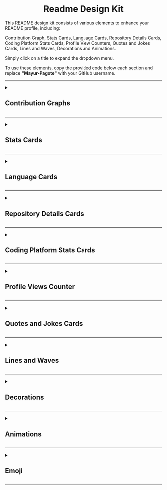 <h1 align="center"> Readme Design Kit </h1>

This README design kit consists of various elements to enhance your README profile, including:  

Contribution Graph, Stats Cards, Language Cards, Repository Details Cards, Coding Platform Stats Cards, Profile View Counters, Quotes and Jokes Cards, Lines and Waves, Decorations and Animations.

Simply click on a title to expand the dropdown menu.  

To use these elements, copy the provided code below each section and replace **"Mayur-Pagote"** with your GitHub username.

---

<details>
<summary><h2>Contribution Graphs</h2></summary>

<h3>Contribution Graph 1</h3> 
<img src = "https://github-readme-activity-graph.vercel.app/graph?username=Mayur-Pagote&theme=react-dark&hide_border=false">

```bash
<img src = "https://github-readme-activity-graph.vercel.app/graph?username=Mayur-Pagote&theme=react-dark&hide_border=false">
```
<br>

---


<h3>Contribution Graph 2</h3> 
<img height = "180em" src = "https://github-profile-summary-cards.vercel.app/api/cards/profile-details?username=Mayur-Pagote&theme=radical"/>

```bash
<img height = "180em" src = "https://github-profile-summary-cards.vercel.app/api/cards/profile-details?username=Mayur-Pagote&theme=radical"/>
```
<br>

---


<h3>Contribution Graph 3</h3> 
<img src="https://ssr-contributions-svg.vercel.app/_/Mayur-Pagote?chart=3dbar&gap=0.6&scale=2&gradient=true&flatten=0&animation=mess&animation_duration=6&animation_loop=true&format=svg&weeks=50&theme=purple&widget_size=large&colors=FF6F61,FF9671,FFC15E,72F2EB,1282A2,FCE2DB,FAD4D8,DBDFFD&dark=true">
 
```bash
<img src="https://ssr-contributions-svg.vercel.app/_/Mayur-Pagote?chart=3dbar&gap=0.6&scale=2&gradient=true&flatten=0&animation=mess&animation_duration=6&animation_loop=true&format=svg&weeks=50&theme=purple&widget_size=large&colors=FF6F61,FF9671,FFC15E,72F2EB,1282A2,FCE2DB,FAD4D8,DBDFFD&dark=true">
```
<br>

---


<h3>Contribution Graph 4</h3> 
<div>
<picture>
<source media="(prefers-color-scheme: dark)" srcset="https://ssr-contributions-svg.vercel.app/_/Mayur-Pagote?chart=3dbar&gap=0.6&scale=2&flatten=2&animation=wave&animation_duration=4&animation_delay=0.06&animation_amplitude=24&animation_frequency=0.1&animation_wave_center=0_3&format=svg&weeks=34&theme=native&dark=true">
<source media="(prefers-color-scheme: light)" srcset="https://ssr-contributions-svg.vercel.app/_/Mayur-Pagote?chart=3dbar&gap=0.6&scale=2&flatten=2&animation=wave&animation_duration=4&animation_delay=0.06&animation_amplitude=24&animation_frequency=0.1&animation_wave_center=0_3&format=svg&weeks=34&theme=native">
<img alt="GitHub Contributions Graph" src="https://ssr-contributions-svg.vercel.app/_/Mayur-Pagote?chart=3dbar&flatten=1&weeks=34&animation=wave&format=svg&gap=0.6&animation_frequency=0.2&animation_amplitude=20&theme=pink">
</picture>
</div>
 
```bash
<div>
<picture>
<source media="(prefers-color-scheme: dark)" srcset="https://ssr-contributions-svg.vercel.app/_/Mayur-Pagote?chart=3dbar&gap=0.6&scale=2&flatten=2&animation=wave&animation_duration=4&animation_delay=0.06&animation_amplitude=24&animation_frequency=0.1&animation_wave_center=0_3&format=svg&weeks=34&theme=native&dark=true">
<source media="(prefers-color-scheme: light)" srcset="https://ssr-contributions-svg.vercel.app/_/Mayur-Pagote?chart=3dbar&gap=0.6&scale=2&flatten=2&animation=wave&animation_duration=4&animation_delay=0.06&animation_amplitude=24&animation_frequency=0.1&animation_wave_center=0_3&format=svg&weeks=34&theme=native">
<img alt="GitHub Contributions Graph" src="https://ssr-contributions-svg.vercel.app/_/Mayur-Pagote?chart=3dbar&flatten=1&weeks=34&animation=wave&format=svg&gap=0.6&animation_frequency=0.2&animation_amplitude=20&theme=pink">
</picture>
</div>
```
<br>

---


<h3>Contribution Graph 5</h3> 
<img alt="GitHub Contributions Graph" src="https://ssr-contributions-svg.vercel.app/_/Mayur-Pagote?chart=3dbar&flatten=1&weeks=34&animation=wave&format=svg&gap=0.6&animation_frequency=0.2&animation_amplitude=20&theme=pink"/>

```bash
<img alt="GitHub Contributions Graph" src="https://ssr-contributions-svg.vercel.app/_/Mayur-Pagote?chart=3dbar&flatten=1&weeks=34&animation=wave&format=svg&gap=0.6&animation_frequency=0.2&animation_amplitude=20&theme=pink"/>
```
<br>

</details>

---


<details>
<summary><h2>Stats Cards</h2></summary>


<h3>Stats Card 1 (Animated)</h3> 
<img height="180em" src="https://awesome-github-stats.azurewebsites.net/user-stats/Mayur-Pagote?theme=tokyonight">

```bash
<img height="180em" src="https://awesome-github-stats.azurewebsites.net/user-stats/Mayur-Pagote?theme=tokyonight">
```
<br>

---


<h3>Stats Card 2 (Animated)</h3> 
<img height="180em" src="https://awesome-github-stats.azurewebsites.net/user-stats/Mayur-Pagote?theme=github&cardType=octocat">

```bash
<img height="180em" src="https://awesome-github-stats.azurewebsites.net/user-stats/Mayur-Pagote?theme=github&cardType=octocat">
```
<br>

---


<h3>Stats Card 3 (Animated)</h3> 
<img height="180em" src="https://awesome-github-stats.azurewebsites.net/user-stats/Mayur-Pagote?theme=dracula&cardType=level-alternate">

```bash
<img height="180em" src="https://awesome-github-stats.azurewebsites.net/user-stats/Mayur-Pagote?theme=dracula&cardType=level-alternate">
```
<br>

---


<h3>Stats Card 4 (Animated)</h3> 
<img height="180em" src="https://awesome-github-stats.azurewebsites.net/user-stats/Mayur-Pagote?theme=github-dark&cardType=github">

```bash
<img height="180em" src="https://awesome-github-stats.azurewebsites.net/user-stats/Mayur-Pagote?theme=github-dark&cardType=github">
```
<br>

---


<h3>Stats Card 5</h3> 
<img height="180em" src="https://github-readme-stats.vercel.app/api?username=Mayur-Pagote&show_icons=true&locale=en&theme=tokyonight" alt="Mayur-Pagote"/>
 
```bash
<img height="180em" src="https://github-readme-stats.vercel.app/api?username=Mayur-Pagote&show_icons=true&locale=en&theme=tokyonight" alt="Mayur-Pagote"/>
```
<br>

---


<h3>Stats Card 6</h3> 
<img height="180em" src="https://github-stats-alpha.vercel.app/api/?username=Mayur-Pagote" alt ="Stats"/>
 
```bash
<img height="180em" src="https://github-stats-alpha.vercel.app/api/?username=Mayur-Pagote" alt ="Stats"/>
```
<br>

---


<h3>Stats Card 7</h3> 
<img height="180em" src="https://github-readme-stats.vercel.app/api?username=Mayur-Pagote&show=reviews,prs_merged,prs_merged_percentage&show_icons=true&theme=synthwave"/>
 
```bash
<img height="180em" src="https://github-readme-stats.vercel.app/api?username=Mayur-Pagote&show=reviews,prs_merged,prs_merged_percentage&show_icons=true&theme=synthwave"/>
```
<br>

---


<h3>Stats Card 8</h3> 
<img height="180em" src="https://github-readme-stats.vercel.app/api?username=Mayur-Pagote&rank_icon=github&theme=highcontrast">

```bash
<img height="180em" src="https://github-readme-stats.vercel.app/api?username=Mayur-Pagote&rank_icon=github&theme=highcontrast">
```
<br>

---


<h3>Stats Card 9</h3> 
<img height="180em" src="https://github-readme-stats.vercel.app/api?username=Mayur-Pagote&rank_icon=percentile&theme=vision-friendly-dark">

```bash
<img height="180em" src="https://github-readme-stats.vercel.app/api?username=Mayur-Pagote&rank_icon=percentile&theme=vision-friendly-dark">
```
<br>

---



<h3>Stats Card 10</h3> 
<img height="180em" src="https://github-profile-summary-cards.vercel.app/api/cards/stats?username=Mayur-Pagote&theme=2077"/>

```bash
<img height="180em" src="https://github-profile-summary-cards.vercel.app/api/cards/stats?username=Mayur-Pagote&theme=2077"/>
```
<br>

---


<h3>Stats Bar Card</h3> 
<img height="180em" src="https://github-widgetbox.vercel.app/api/profile?username=Mayur-Pagote&data=followers,repositories,stars,commits&theme=dark" alt="GitHub WidgetBox" width="90%" height="0%">
 
```bash
<img height="180em" src="https://github-widgetbox.vercel.app/api/profile?username=Mayur-Pagote&data=followers,repositories,stars,commits&theme=dark" alt="GitHub WidgetBox" width="90%" height="0%">
```
<br>

---

<h3>Productive Time</h3> 
<img height="180em" src="https://github-profile-summary-cards.vercel.app/api/cards/productive-time?username=Mayur-Pagote&theme=transparent"/>

```bash
<img height="180em" src="https://github-profile-summary-cards.vercel.app/api/cards/productive-time?username=Mayur-Pagote&theme=transparent"/>
```

<br>

---


<h3>Streak Stats</h3> 
<img height="180em" src="https://github-readme-streak-stats.herokuapp.com?user=Mayur-Pagote&theme=transparent&hide_border=true&" align="center"/>
 
```bash
<img height="180em" src="https://github-readme-streak-stats.herokuapp.com?user=Mayur-Pagote&theme=transparent&hide_border=true&" align="center"/>
```

<br>


</details>

---

<details>
<summary><h2>Language Cards</h2></summary>
 
<h3>Most Used Language Card 1</h3> 
<img height = "180em" src="https://github-readme-stats.vercel.app/api/top-langs/?username=Mayur-Pagote&langs_count=5"/>

```bash
<img height = "180em" src="https://github-readme-stats.vercel.app/api/top-langs/?username=Mayur-Pagote&langs_count=5"/>
```
<br>

---


<h3>Most Used Language Card 2</h3> 
<img height = "180em" src="https://github-readme-stats.vercel.app/api/top-langs/?username=Mayur-Pagote&layout=compact"/>

```bash
<img height = "180em" src="https://github-readme-stats.vercel.app/api/top-langs/?username=Mayur-Pagote&layout=compact"/>
```
<br>

---


<h3>Most Used Language Card 3</h3> 
<img height = "180em" src="https://github-readme-stats.vercel.app/api/top-langs/?username=Mayur-Pagote&layout=donut-vertical&theme=dark"/>

```bash
<img height = "180em" src="https://github-readme-stats.vercel.app/api/top-langs/?username=Mayur-Pagote&layout=donut-vertical&theme=dark"/>
```
<br>

---


<h3>Most Used Language Card 4</h3> 
<img height = "180em" src="https://github-readme-stats.vercel.app/api/top-langs/?username=Mayur-Pagote&layout=pie&theme=merko"/>

```bash
<img height = "180em" src="https://github-readme-stats.vercel.app/api/top-langs/?username=Mayur-Pagote&layout=pie&theme=merko"/>
```
<br>

---


<h3>Most Used Language Card 5</h3> 
<img height = "180em" src="https://github-readme-stats.vercel.app/api/top-langs/?username=Mayur-Pagote&hide_progress=true"/>

```bash
<img height = "180em" src="https://github-readme-stats.vercel.app/api/top-langs/?username=Mayur-Pagote&hide_progress=true"/>
```
<br>

---


<h3>Top Language By Repo</h3> 
<img height="180em" src="https://github-profile-summary-cards.vercel.app/api/cards/repos-per-language?username=Mayur-Pagote&theme=transparent"/>

```bash
<img height="180em" src="https://github-profile-summary-cards.vercel.app/api/cards/repos-per-language?username=Mayur-Pagote&theme=transparent"/>
```
<br>

---


<h3>Most Commit Language</h3> 
<img height="180em" src="https://github-profile-summary-cards.vercel.app/api/cards/most-commit-language?username=Mayur-Pagote&theme=transparent"/>

```bash
<img height="180em" src="https://github-profile-summary-cards.vercel.app/api/cards/most-commit-language?username=Mayur-Pagote&theme=transparent"/>
```

<br>

</details>

---


<details>
<summary><h2>Repository Details Cards</h2></summary>

<h3>Top Contributed Repo</h3> 
<img height="180em" src="https://github-contributor-stats.vercel.app/api?username=Mayur-Pagote&limit=5&theme=transparent&hide_border=true&combine_all_yearly_contributions=true"/>
 
```bash
<img height="180em" src="https://github-contributor-stats.vercel.app/api?username=Mayur-Pagote&limit=5&theme=transparent&hide_border=true&combine_all_yearly_contributions=true"/>
```

<br>

---


<h3>Repo Details</h3> 
<img src="https://github-readme-stats.vercel.app/api/pin/?username=Mayur-Pagote\&repo=README_Design_Kit\&theme=jolly"/>
 
```bash
<img src="https://github-readme-stats.vercel.app/api/pin/?username=Mayur-Pagote\&repo=README_Design_Kit\&theme=jolly"/>
```

<br>

---


<h3>Stargazers - Light</h3> 
<img src="https://reporoster.com/stars/Mayur-Pagote/README_Design_Kit"/>
 
```bash
<img src="https://reporoster.com/stars/Mayur-Pagote/README_Design_Kit"/>
```

<br>

---


<h3>Stargazers - Dark</h3> 
<img src="https://reporoster.com/stars/dark/Mayur-Pagote/README_Design_Kit"/>
 
```bash
<img src="https://reporoster.com/stars/dark/Mayur-Pagote/README_Design_Kit"/>
```

<br>

---


<h3>Forkers - Light</h3> 
<img src="https://reporoster.com/forks/Mayur-Pagote/README_Design_Kit"/>
 
```bash
<img src="https://reporoster.com/forks/Mayur-Pagote/README_Design_Kit"/>
```

<br>

---


<h3>Forkers - Dark</h3> 
<img src="https://reporoster.com/forks/dark/Mayur-Pagote/README_Design_Kit"/>
 
```bash
<img src="https://reporoster.com/forks/dark/Mayur-Pagote/README_Design_Kit"/>
```

<br>

</details>

---


<details>
<summary><h2>Coding Platform Stats Cards</h2></summary>

<h3>Leetcode Stats 1</h3> 
<img height="180em" src="https://leetcard.jacoblin.cool/Demo-Contributer?theme=dark&font=Josefin%20Slab&ext=heatmap"/>
 
```bash
<img height="180em" src="https://leetcard.jacoblin.cool/Demo-Contributer?theme=dark&font=Josefin%20Slab&ext=heatmap"/>
```

<br>

---


<h3>Leetcode Stats 2</h3> 
<img height="180em" src="https://leetcard.jacoblin.cool/Demo-Contributer?ext=contest&theme=dark"/>
 
```bash
<img height="180em" src="https://leetcard.jacoblin.cool/Demo-Contributer?ext=contest&theme=dark"/>
```

<br>

---


<h3>Leetcode Stats 3</h3> 
<img height="180em" src="https://leetcard.jacoblin.cool/Demo-Contributer?ext=heatmap&theme=wtf&font=M+PLUS+Rounded+1c&border=2&radius=20"/>
 
```bash
<img height="180em" src="https://leetcard.jacoblin.cool/Demo-Contributer?ext=heatmap&theme=wtf&font=M+PLUS+Rounded+1c&border=2&radius=20"/>
```

<br>

---


<h3>GFG Stats</h3> 
<img height="180em" src="https://geeks-for-geeks-stats-card.vercel.app/?username=democontributer"/>
 
```bash
<img height="180em" src="https://geeks-for-geeks-stats-card.vercel.app/?username=democontributer"/>
```

<br>

---


<h3>Codeforces Stats</h3> 
<img height="180em" src="https://codeforces-readme-stats.vercel.app/api/card?username=DemoContributer"/>
 
```bash
<img height="180em" src="https://codeforces-readme-stats.vercel.app/api/card?username=DemoContributer"/>
```

<br>

</details>

---


<details>
<summary><h2>Profile Views Counter</h2></summary>

<h3>Profile Views Counter 1</h3> 
<img src="https://profile-counter.glitch.me/%7BMayur-Pagote10%7D/count.svg" alt="visitor badge"/>
 
```bash
<img src="https://profile-counter.glitch.me/%7BMayur-Pagote10%7D/count.svg" alt="visitor badge"/>
```

<br>

---


<h3>Profile Views Counter 2</h3> 
<img src="https://komarev.com/ghpvc/?username=Mayur-Pagote&abbreviated=true"/>

```bash
<img src="https://komarev.com/ghpvc/?username=Mayur-Pagote&abbreviated=true"/>
```

<br>

---


<h3>Profile Views Counter 3</h3> 
<img src="https://komarev.com/ghpvc/?username=Mayur-Pagote&style=for-the-badge"/>

```bash
<img src="https://komarev.com/ghpvc/?username=Mayur-Pagote&style=for-the-badge"/>
```

<br>

---


<h3>Profile Views Counter 4</h3> 
<img src="https://count.getloli.com/get/@Mayur-Pagote?theme=rule34"/>

```bash
<img src="https://count.getloli.com/get/@Mayur-Pagote?theme=rule34"/>
```

<br>

---


<h3>Profile Views Counter 3</h3> 
<img src="https://hits.sh/github.com/Mayur-Pagote/hits.svg?style=plastic&label=Visitors&color=purple&labelColor=indigo&logo=github">

```bash
<img src="https://hits.sh/github.com/Mayur-Pagote/hits.svg?style=plastic&label=Visitors&color=purple&labelColor=indigo&logo=github">
```

<br>


</details>

---


<details>
<summary><h2>Quotes and Jokes Cards</h2></summary>

<h3>Quotes 1</h3> 
<img height="180em" src="https://github-readme-quotes-bay.vercel.app/quote?theme=dark&layout=churchill&font=Gabrielle&animation=grow_out_in"/>

```bash
<img height="180em" src="https://github-readme-quotes-bay.vercel.app/quote?theme=dark&layout=churchill&font=Gabrielle&animation=grow_out_in"/>
```

<br>

---


<h3>Quotes 2</h3> 
<img height="180em" src="https://github-readme-quotes-bay.vercel.app/quote?theme=dark&animation=default&layout=samuel&font=default&quoteType=random&bgColor=black"/>

```bash
<img height="180em" src="https://github-readme-quotes-bay.vercel.app/quote?theme=dark&animation=default&layout=samuel&font=default&quoteType=random&bgColor=black"/>
```

<br>

---


<h3>Quotes 3</h3> 
<img height="180em" src="https://quotes-github-readme.vercel.app/api?type=horizontal&theme=radical"/>
 
```bash
<img height="180em" src="https://quotes-github-readme.vercel.app/api?type=horizontal&theme=radical"/>
```

<br>

---


<h3>Quotes 4</h3> 
<img height="180em" src="https://github-readme-quotes-bay.vercel.app/quote?theme=dark&animation=default&layout=zues&font=default&quoteType=random&bgColor=black"/>
 
```bash
<img height="180em" src="https://github-readme-quotes-bay.vercel.app/quote?theme=dark&animation=default&layout=zues&font=default&quoteType=random&bgColor=black"/>
```

<br>

---


<h3>Jokes</h3> 
<img height="180em" src="https://readme-jokes.vercel.app/api?hideBorder&theme=dark&qColor=%23944bcc&aColor=%23bbdb51"/>
 
```bash
<img height="180em" src="https://readme-jokes.vercel.app/api?hideBorder&theme=dark&qColor=%23944bcc&aColor=%23bbdb51"/>
```

<br>

</details>

---

<details>
<summary><h2>Lines and Waves</h2></summary>

<h3>RGB Line Thin</h3> 
<img src="https://github.com/Mayur-Pagote/README_Design_Kit/blob/ff67bec3b85c96bfeb4406e7d9d4b593147d16c5/Assets/RGB%20Line%20Thin.gif" width="1000" height="2" /> 

```bash
 <img src="https://github.com/Mayur-Pagote/README_Design_Kit/blob/ff67bec3b85c96bfeb4406e7d9d4b593147d16c5/Assets/RGB%20Line%20Thin.gif" width="1000" height="2" />
```

<br>

---


<h3>RGB Line Medium</h3> 
<img src="https://github.com/Mayur-Pagote/README_Design_Kit/blob/aa28326300247d989c9f7c2eeb177f59577d785b/Assets/RGB%20Line%20Medium.gif" width="100%"> 
 
```bash
<img src="https://github.com/Mayur-Pagote/README_Design_Kit/blob/aa28326300247d989c9f7c2eeb177f59577d785b/Assets/RGB%20Line%20Medium.gif" width="100%"> 
```
<br>

---


<h3>RGB Line Thick</h3> 
<img src="https://github.com/Mayur-Pagote/README_Design_Kit/blob/730d340c8008758ac291ebc555f818f851feda0f/Assets/RGB%20Line%20Thick.gif" width="100%" />

```bash
<img src="https://github.com/Mayur-Pagote/README_Design_Kit/blob/730d340c8008758ac291ebc555f818f851feda0f/Assets/RGB%20Line%20Thick.gif" width="100%" />
```
<br>

---


<h3>Blue Line</h3> 
<img src="https://github.com/Mayur-Pagote/README_Design_Kit/blob/ddf2e61e40a672d5148927e186f409efbda38ef5/Assets/Blue%20Line.gif" width="100%" height="2px" /> 

```bash
<img src="https://github.com/Mayur-Pagote/README_Design_Kit/blob/ddf2e61e40a672d5148927e186f409efbda38ef5/Assets/Blue%20Line.gif" width="100%" height="2px" />
```
<br>

---


<h3>Blue Line Thick</h3> 
<img src="https://github.com/Mayur-Pagote/README_Design_Kit/blob/ddf2e61e40a672d5148927e186f409efbda38ef5/Assets/Blue%20Line.gif" width="100%"> 

```bash
<img src="https://github.com/Mayur-Pagote/README_Design_Kit/blob/ddf2e61e40a672d5148927e186f409efbda38ef5/Assets/Blue%20Line.gif" width="100%"> 
```
<br>

---


<h3>Blue Pink Line</h3> 
<img src="https://github.com/Mayur-Pagote/README_Design_Kit/blob/4c8a729bb53e68ad274c9a854060a273949a6d35/Assets/Blue%20Pink%20Line.gif" width="100%"> 

```bash
<img src="https://github.com/Mayur-Pagote/README_Design_Kit/blob/4c8a729bb53e68ad274c9a854060a273949a6d35/Assets/Blue%20Pink%20Line.gif" width="100%">
```
<br>

---


<h3>Starlight Line</h3> 
<img src="https://github.com/Mayur-Pagote/README_Design_Kit/blob/45123f007c79aa8d0c8d9b11b3ff72d6bf4744c7/Assets/Star%20Light%20Line.gif" width="100%"> 

```bash
<img src="https://github.com/Mayur-Pagote/README_Design_Kit/blob/45123f007c79aa8d0c8d9b11b3ff72d6bf4744c7/Assets/Star%20Light%20Line.gif" width="100%">
```
<br>

---


<h3>Multicolor Static Line</h3> 
<img src="https://github.com/Mayur-Pagote/README_Design_Kit/blob/1bb0f2254d2034e5769544f497e47f01b3b9b571/Assets/Multicolor%20Static%20Line.png" width="100%"> 

```bash
<img src="https://github.com/Mayur-Pagote/README_Design_Kit/blob/1bb0f2254d2034e5769544f497e47f01b3b9b571/Assets/Multicolor%20Static%20Line.png" width="100%"> 
```
<br>

---


<h3>Multicolor Segregated Line</h3> 
<img src="https://github.com/Mayur-Pagote/README_Design_Kit/blob/1bb0f2254d2034e5769544f497e47f01b3b9b571/Assets/Multicolor%20Segregated%20Line.png" width="100%"> 

```bash
<img src="https://github.com/Mayur-Pagote/README_Design_Kit/blob/1bb0f2254d2034e5769544f497e47f01b3b9b571/Assets/Multicolor%20Segregated%20Line.png" width="100%"> 
```
<br>

---


<h3>Wave 1</h3> 
<img src="https://capsule-render.vercel.app/api?type=waving&color=gradient&height=90&section=header" width="100%"/> 

```bash
<img src="https://capsule-render.vercel.app/api?type=waving&color=gradient&height=90&section=header" width="100%"/>
```
<br>

---


<h3>Wave 2</h3> 
<img src="https://capsule-render.vercel.app/api?type=waving&color=gradient&height=100&section=footer" width="100%"/> 

```bash
<img src="https://capsule-render.vercel.app/api?type=waving&color=gradient&height=100&section=footer" width="100%"/>
```
<br>

</details>

---


<details>
<summary><h2>Decorations</h2></summary>

<h3>Wing Left</h3> 
<img height="150" width="150" src="https://github.com/Mayur-Pagote/README_Design_Kit/blob/04381e30cf956503e49302a2b1feff0abe3066ec/Assets/Wing%20Left.png">

```bash
<img height="150" width="150" src="https://github.com/Mayur-Pagote/README_Design_Kit/blob/04381e30cf956503e49302a2b1feff0abe3066ec/Assets/Wing%20Left.png">
```

<br>

---


<h3>Wing Right</h3> 
<img height="150" width="150" src="https://github.com/Mayur-Pagote/README_Design_Kit/blob/04381e30cf956503e49302a2b1feff0abe3066ec/Assets/Wing%20Right.png"> 

```bash
 <img height="150" width="150" src="https://github.com/Mayur-Pagote/README_Design_Kit/blob/04381e30cf956503e49302a2b1feff0abe3066ec/Assets/Wing%20Right.png"> 
```

<br>

</details>

---


<details>
<summary><h2>Animations</h2></summary>

<h3>Gmail Thug</h3> 
<img src = "https://github.com/Mayur-Pagote/README_Design_Kit/blob/4bd65340f9697f050c2b121dcf6adad5b1faf419/Assets/Gmail%20Thug.gif" width="75px" height="75">
 
```bash
<img src = "https://github.com/Mayur-Pagote/README_Design_Kit/blob/4bd65340f9697f050c2b121dcf6adad5b1faf419/Assets/Gmail%20Thug.gif" width="75px" height="75">
```
<br>

---


<h3>Plumber</h3> 
<img src = "https://github.com/Mayur-Pagote/README_Design_Kit/blob/db72bcb2057105d8f0df1171c30e27ad5acb5084/Assets/Plumber.gif" width="75px" height="75">
 
```bash
<img src = "https://github.com/Mayur-Pagote/README_Design_Kit/blob/db72bcb2057105d8f0df1171c30e27ad5acb5084/Assets/Plumber.gif" width="75px" height="75">
```
<br>

---


<h3>Pixel Cat</h3> 
<img src = "https://github.com/Mayur-Pagote/README_Design_Kit/blob/db72bcb2057105d8f0df1171c30e27ad5acb5084/Assets/Pixel%20Cat.gif" width="75px" height="75">
 
```bash
<img src = "https://github.com/Mayur-Pagote/README_Design_Kit/blob/db72bcb2057105d8f0df1171c30e27ad5acb5084/Assets/Pixel%20Cat.gif" width="75px" height="75">
```
<br>

---


<h3>Kyubey</h3> 
<img src = "https://github.com/Mayur-Pagote/README_Design_Kit/blob/db72bcb2057105d8f0df1171c30e27ad5acb5084/Assets/Kyubey.gif" width="75px" height="75">
 
```bash
<img src = "https://github.com/Mayur-Pagote/README_Design_Kit/blob/db72bcb2057105d8f0df1171c30e27ad5acb5084/Assets/Kyubey.gif" width="75px" height="75">
```
<br>

---


<h3>Rabit Happy</h3> 
<img src = "https://github.com/Mayur-Pagote/README_Design_Kit/blob/7425c4548ea3e506d3c671fb5098d3cd6d7ca43a/Assets/Rabit%20Happy.gif" width="75px" height="75">
 
```bash
<img src = "https://github.com/Mayur-Pagote/README_Design_Kit/blob/7425c4548ea3e506d3c671fb5098d3cd6d7ca43a/Assets/Rabit%20Happy.gif" width="75px" height="75">
```
<br>

---


<h3>Professional Handshake</h3> 
<img src = "https://github.com/Mayur-Pagote/README_Design_Kit/blob/726b586734064d91ba689f63041b3f87a7c1a36d/Assets/Professional%20Handshake.gif" width="75px" height="75">
 
```bash
<img src = "https://github.com/Mayur-Pagote/README_Design_Kit/blob/726b586734064d91ba689f63041b3f87a7c1a36d/Assets/Professional%20Handshake.gif" width="75px" height="75">
```
<br>

---


<h3>Hand Waving</h3> 
<img src = "https://github.com/Mayur-Pagote/README_Design_Kit/blob/726b586734064d91ba689f63041b3f87a7c1a36d/Assets/Hand%20Waving.gif" width="75px" height="75">
 
```bash
<img src = "https://github.com/Mayur-Pagote/README_Design_Kit/blob/726b586734064d91ba689f63041b3f87a7c1a36d/Assets/Hand%20Waving.gif" width="75px" height="75">
```
<br>

</details>

---


<details>
<summary><h2>Emoji</h2></summary>

<h3>Thinking Face</h3> 
<img src = "https://github.com/Mayur-Pagote/README_Design_Kit/blob/beb70163ec5b93d0acf865b4a58851b753844366/Assets/Thinking%20Face.png" width="75px" height="75">
 
```bash
<img src = "https://github.com/Mayur-Pagote/README_Design_Kit/blob/beb70163ec5b93d0acf865b4a58851b753844366/Assets/Thinking%20Face.png" width="75px" height="75">
```
<br>

---


<h3>Nerd Face</h3> 
<img src = "https://github.com/Mayur-Pagote/README_Design_Kit/blob/beb70163ec5b93d0acf865b4a58851b753844366/Assets/Nerd%20Face.png" width="75px" height="75">
 
```bash
<img src = "https://github.com/Mayur-Pagote/README_Design_Kit/blob/beb70163ec5b93d0acf865b4a58851b753844366/Assets/Nerd%20Face.png" width="75px" height="75">
```
<br>

---


<h3>Confused Face</h3> 
<img src = "https://github.com/Mayur-Pagote/README_Design_Kit/blob/beb70163ec5b93d0acf865b4a58851b753844366/Assets/Confused%20Face.png" width="75px" height="75">
 
```bash
<img src = "https://github.com/Mayur-Pagote/README_Design_Kit/blob/beb70163ec5b93d0acf865b4a58851b753844366/Assets/Confused%20Face.png" width="75px" height="75">
```
<br>

---


<h3>Firm Hand Waving</h3> 
<img src = "https://github.com/Mayur-Pagote/README_Design_Kit/blob/664b912c007df30986846e67f4b42c9439fc8737/Assets/Firm%20Hand%20Waving.png" width="75px" height="75">
 
```bash
<img src = "https://github.com/Mayur-Pagote/README_Design_Kit/blob/664b912c007df30986846e67f4b42c9439fc8737/Assets/Firm%20Hand%20Waving.png" width="75px" height="75">
```
<br>

---


<h3>Firm Handshake</h3> 
<img src = "https://github.com/Mayur-Pagote/README_Design_Kit/blob/664b912c007df30986846e67f4b42c9439fc8737/Assets/Firm%20Handshake.png" width="75px" height="75">
 
```bash
<img src = "https://github.com/Mayur-Pagote/README_Design_Kit/blob/664b912c007df30986846e67f4b42c9439fc8737/Assets/Firm%20Handshake.png" width="75px" height="75">
```
<br>

---


<h3>Writing</h3> 
<img src = "https://github.com/Mayur-Pagote/README_Design_Kit/blob/d9992ffc7f730e9a7f52f28e29cbc4262ba36345/Assets/Writing.png" width="75px" height="75">
 
```bash
<img src = "https://github.com/Mayur-Pagote/README_Design_Kit/blob/d9992ffc7f730e9a7f52f28e29cbc4262ba36345/Assets/Writing.png" width="75px" height="75">
```
<br>

---


<h3>Musical Notes</h3> 
<img src = "https://github.com/Mayur-Pagote/README_Design_Kit/blob/7425c4548ea3e506d3c671fb5098d3cd6d7ca43a/Assets/Musical%20Notes.png" width="75px" height="75">
 
```bash
<img src = "https://github.com/Mayur-Pagote/README_Design_Kit/blob/7425c4548ea3e506d3c671fb5098d3cd6d7ca43a/Assets/Musical%20Notes.png" width="75px" height="75">
```
<br>

---


<h3>Roboto</h3> 
<img src = "https://github.com/Mayur-Pagote/README_Design_Kit/blob/7425c4548ea3e506d3c671fb5098d3cd6d7ca43a/Assets/Roboto.png" width="75px" height="75">
 
```bash
<img src = "https://github.com/Mayur-Pagote/README_Design_Kit/blob/7425c4548ea3e506d3c671fb5098d3cd6d7ca43a/Assets/Roboto.png" width="75px" height="75">
```
<br>

---


<h3>Rocket</h3> 
<img src = "https://github.com/Mayur-Pagote/README_Design_Kit/blob/d9992ffc7f730e9a7f52f28e29cbc4262ba36345/Assets/Rocket.png" width="75px" height="75">
 
```bash
<img src = "https://github.com/Mayur-Pagote/README_Design_Kit/blob/d9992ffc7f730e9a7f52f28e29cbc4262ba36345/Assets/Rocket.png" width="75px" height="75">
```
<br>

---


<h3>Spiral</h3> 
<img src = "https://github.com/Mayur-Pagote/README_Design_Kit/blob/d9992ffc7f730e9a7f52f28e29cbc4262ba36345/Assets/Spiral.png" width="75px" height="75">
 
```bash
<img src = "https://github.com/Mayur-Pagote/README_Design_Kit/blob/d9992ffc7f730e9a7f52f28e29cbc4262ba36345/Assets/Spiral.png" width="75px" height="75">
```
<br>

---


<h3>Star</h3> 
<img src = "https://github.com/Mayur-Pagote/README_Design_Kit/blob/d9992ffc7f730e9a7f52f28e29cbc4262ba36345/Assets/Star.png" width="75px" height="75">
 
```bash
<img src = "https://github.com/Mayur-Pagote/README_Design_Kit/blob/d9992ffc7f730e9a7f52f28e29cbc4262ba36345/Assets/Star.png" width="75px" height="75">
```
<br>

---


<h3>Heart and Fire</h3> 
<img src = "https://github.com/Mayur-Pagote/README_Design_Kit/blob/3892af4a12972ede602e19b35c01fa209d8bfd9f/Assets/Heart%20and%20Fire.png" width="75px" height="75">
 
```bash
<img src = "https://github.com/Mayur-Pagote/README_Design_Kit/blob/3892af4a12972ede602e19b35c01fa209d8bfd9f/Assets/Heart%20and%20Fire.png" width="75px" height="75">
```
<br>

---


<h3>Hot Cup</h3> 
<img src = "https://github.com/Mayur-Pagote/README_Design_Kit/blob/3892af4a12972ede602e19b35c01fa209d8bfd9f/Assets/Hot%20Cup.png" width="75px" height="75">
 
```bash
<img src = "https://github.com/Mayur-Pagote/README_Design_Kit/blob/3892af4a12972ede602e19b35c01fa209d8bfd9f/Assets/Hot%20Cup.png" width="75px" height="75">
```
<br>

---


<h3>Hourglass</h3> 
<img src = "https://github.com/Mayur-Pagote/README_Design_Kit/blob/3892af4a12972ede602e19b35c01fa209d8bfd9f/Assets/Hourglass.png" width="75px" height="75">
 
```bash
<img src = "https://github.com/Mayur-Pagote/README_Design_Kit/blob/3892af4a12972ede602e19b35c01fa209d8bfd9f/Assets/Hourglass.png" width="75px" height="75">
```
<br>

---


<h3>Man Technologist</h3> 
<img src = "https://github.com/Mayur-Pagote/README_Design_Kit/blob/3892af4a12972ede602e19b35c01fa209d8bfd9f/Assets/Man%20Technologist.png" width="75px" height="75">
 
```bash
<img src = "https://github.com/Mayur-Pagote/README_Design_Kit/blob/3892af4a12972ede602e19b35c01fa209d8bfd9f/Assets/Man%20Technologist.png" width="75px" height="75">
```
<br>

---


<h3>Comet</h3> 
<img src = "https://github.com/Mayur-Pagote/README_Design_Kit/blob/1e8184a44321696d525db21948edc79a2426b27d/Assets/Comet.png" width="75px" height="75">
 
```bash
<img src = "https://github.com/Mayur-Pagote/README_Design_Kit/blob/1e8184a44321696d525db21948edc79a2426b27d/Assets/Comet.png" width="75px" height="75">
```
<br>

---


<h3>Eyes</h3> 
<img src = "https://github.com/Mayur-Pagote/README_Design_Kit/blob/1e8184a44321696d525db21948edc79a2426b27d/Assets/Eyes.png" width="75px" height="75">
 
```bash
<img src = "https://github.com/Mayur-Pagote/README_Design_Kit/blob/1e8184a44321696d525db21948edc79a2426b27d/Assets/Eyes.png" width="75px" height="75">
```
<br>

---


<h3>Flame</h3> 
<img src = "https://github.com/Mayur-Pagote/README_Design_Kit/blob/1e8184a44321696d525db21948edc79a2426b27d/Assets/Flame.png" width="75px" height="75">
 
```bash
<img src = "https://github.com/Mayur-Pagote/README_Design_Kit/blob/1e8184a44321696d525db21948edc79a2426b27d/Assets/Flame.png" width="75px" height="75">
```
<br>

---


<h3>Flexed Biceps</h3> 
<img src = "https://github.com/Mayur-Pagote/README_Design_Kit/blob/1e8184a44321696d525db21948edc79a2426b27d/Assets/Flexed%20Biceps.png" width="75px" height="75">
 
```bash
<img src = "https://github.com/Mayur-Pagote/README_Design_Kit/blob/1e8184a44321696d525db21948edc79a2426b27d/Assets/Flexed%20Biceps.png" width="75px" height="75">
```
<br>

---


<h3>Alien Monster</h3> 
<img src = "https://github.com/Mayur-Pagote/README_Design_Kit/blob/8bd29cfac721558293f4a9f446d88a4b45c46223/Assets/Alien%20Monster.png" width="75px" height="75">
 
```bash
<img src = "https://github.com/Mayur-Pagote/README_Design_Kit/blob/8bd29cfac721558293f4a9f446d88a4b45c46223/Assets/Alien%20Monster.png" width="75px" height="75">
```
<br>

---


<h3>Brain</h3> 
<img src = "https://github.com/Mayur-Pagote/README_Design_Kit/blob/8bd29cfac721558293f4a9f446d88a4b45c46223/Assets/Brain.png" width="75px" height="75">
 
```bash
<img src = "https://github.com/Mayur-Pagote/README_Design_Kit/blob/8bd29cfac721558293f4a9f446d88a4b45c46223/Assets/Brain.png" width="75px" height="75">
```
<br>

---


<h3>Bug</h3> 
<img src = "https://github.com/Mayur-Pagote/README_Design_Kit/blob/8bd29cfac721558293f4a9f446d88a4b45c46223/Assets/Bug.png" width="75px" height="75">
 
```bash
<img src = "https://github.com/Mayur-Pagote/README_Design_Kit/blob/8bd29cfac721558293f4a9f446d88a4b45c46223/Assets/Bug.png" width="75px" height="75">
```
<br>


</details>

---
